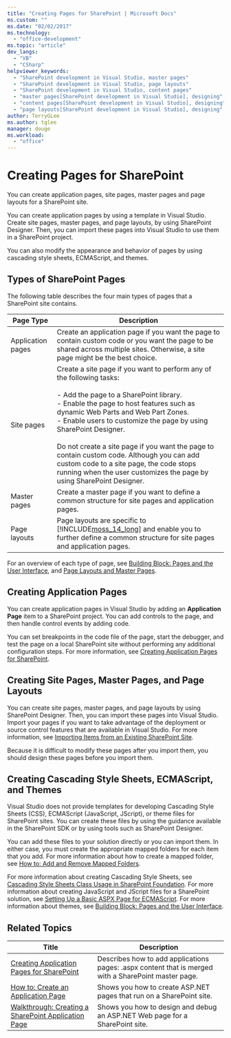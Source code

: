 ```yaml
---
title: "Creating Pages for SharePoint | Microsoft Docs"
ms.custom: ""
ms.date: "02/02/2017"
ms.technology: 
  - "office-development"
ms.topic: "article"
dev_langs: 
  - "VB"
  - "CSharp"
helpviewer_keywords: 
  - "SharePoint development in Visual Studio, master pages"
  - "SharePoint development in Visual Studio, page layouts"
  - "SharePoint development in Visual Studio, content pages"
  - "master pages[SharePoint development in Visual Studio], designing"
  - "content pages[SharePoint development in Visual Studio], designing"
  - "page layouts[SharePoint development in Visual Studio], designing"
author: TerryGLee
ms.author: tglee
manager: douge
ms.workload: 
  - "office"
---
```

# Creating Pages for SharePoint
  You can create application pages, site pages, master pages and page layouts for a SharePoint site.  
  
 You can create application pages by using a template in Visual Studio. Create site pages, master pages, and page layouts, by using SharePoint Designer. Then, you can import these pages into Visual Studio to use them in a SharePoint project.  
  
 You can also modify the appearance and behavior of pages by using cascading style sheets, ECMAScript, and themes.  
  
## Types of SharePoint Pages  
 The following table describes the four main types of pages that a SharePoint site contains.  
  
|Page Type|Description|  
|---------------|-----------------|  
|Application pages|Create an application page if you want the page to contain custom code or you want the page to be shared across multiple sites. Otherwise, a site page might be the best choice.|  
|Site pages|Create a site page if you want to perform any of the following tasks:<br /><br /> -   Add the page to a SharePoint library.<br />-   Enable the page to host features such as dynamic Web Parts and Web Part Zones.<br />-   Enable users to customize the page by using SharePoint Designer.<br /><br /> Do not create a site page if you want the page to contain custom code. Although you can add custom code to a site page, the code stops running when the user customizes the page by using SharePoint Designer.|  
|Master pages|Create a master page if you want to define a common structure for site pages and application pages.|  
|Page layouts|Page layouts are specific to [!INCLUDE[moss_14_long](../sharepoint/includes/moss-14-long-md.md)] and enable you to further define a common structure for site pages and application pages.|  
  
 For an overview of each type of page, see [Building Block: Pages and the User Interface](http://go.microsoft.com/fwlink/?LinkID=182095), and [Page Layouts and Master Pages](http://go.microsoft.com/fwlink/?LinkID=182096).  
  
## Creating Application Pages  
 You can create application pages in Visual Studio by adding an **Application Page** item to a SharePoint project. You can add controls to the page, and then handle control events by adding code.  
  
 You can set breakpoints in the code file of the page, start the debugger, and test the page on a local SharePoint site without performing any additional configuration steps. For more information, see [Creating Application Pages for SharePoint](../sharepoint/creating-application-pages-for-sharepoint.md).  
  
## Creating Site Pages, Master Pages, and Page Layouts  
 You can create site pages, master pages, and page layouts by using SharePoint Designer. Then, you can import these pages into Visual Studio. Import your pages if you want to take advantage of the deployment or source control features that are available in Visual Studio. For more information, see [Importing Items from an Existing SharePoint Site](../sharepoint/importing-items-from-an-existing-sharepoint-site.md).  
  
 Because it is difficult to modify these pages after you import them, you should design these pages before you import them.  
  
## Creating Cascading Style Sheets, ECMAScript, and Themes  
 Visual Studio does not provide templates for developing Cascading Style Sheets (CSS), ECMAScript (JavaScript, JScript), or theme files for SharePoint sites. You can create these files by using the guidance available in the SharePoint SDK or by using tools such as SharePoint Designer.  
  
 You can add these files to your solution directly or you can import them. In either case, you must create the appropriate mapped folders for each item that you add. For more information about how to create a mapped folder, see [How to: Add and Remove Mapped Folders](../sharepoint/how-to-add-and-remove-mapped-folders.md).  
  
 For more information about creating Cascading Style Sheets, see [Cascading Style Sheets Class Usage in SharePoint Foundation](http://go.microsoft.com/fwlink/?LinkID=182098). For more information about creating JavaScript and JScript files for a SharePoint solution, see [Setting Up a Basic ASPX Page for ECMAScript](http://go.microsoft.com/fwlink/?LinkID=182099). For more information about themes, see [Building Block: Pages and the User Interface](http://go.microsoft.com/fwlink/?LinkID=182095).  
  
## Related Topics  
  
|Title|Description|  
|-----------|-----------------|  
|[Creating Application Pages for SharePoint](../sharepoint/creating-application-pages-for-sharepoint.md)|Describes how to add applications pages: .aspx content that is merged with a SharePoint master page.|  
|[How to: Create an Application Page](../sharepoint/how-to-create-an-application-page.md)|Shows you how to create ASP.NET pages that run on a SharePoint site.|  
|[Walkthrough: Creating a SharePoint Application Page](../sharepoint/walkthrough-creating-a-sharepoint-application-page.md)|Shows you how to design and debug an ASP.NET Web page for a SharePoint site.|  
  
  